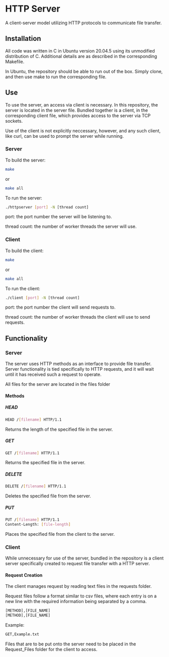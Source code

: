 # HTTP Server

A client-server model utilizing HTTP protocols to communicate file transfer.

## Installation

All code was written in C in Ubuntu version 20.04.5 using its unmodified distribution of C.
Additional details are as described in the corresponding Makefile.

In Ubuntu, the repository should be able to run out of the box.
Simply clone, and then use make to run the corresponding file.

## Use

To use the server, an access via client is necessary.  In this repository, the server is located in
the server file.  Bundled together is a client, in the corresponding client file, which provides 
access to the server via TCP sockets.

Use of the client is not explicitly neccessary, however, and any such client, like curl, can be used
to prompt the server while running.

### Server

To build the server:

```bash
make
```
or
```bash
make all
```
To run the server:
```bash
./httpserver [port] -N [thread count]
```
port: the port number the server will be listening to.

thread count: the number of worker threads the server will use.

### Client

To build the client:

```bash
make
```
or
```bash
make all
```

To run the client:
```bash
./client [port] -N [thread count]
```
port: the port number the client will send requests to.

thread count: the number of worker threads the client will use to send requests.

## Functionality

### Server

The server uses HTTP methods as an interface to provide file transfer.  Server functionality is tied
specifically to HTTP requests, and it will wait until it has received such a request to operate.

All files for the server are located in the files folder

#### Methods

##### HEAD

```bash
HEAD /[filename] HTTP/1.1
```

Returns the length of the specified file in the server.

##### GET

```bash
GET /[filename] HTTP/1.1
```

Returns the specified file in the server.

##### DELETE

```bash
DELETE /[filename] HTTP/1.1
```

Deletes the specified file from the server.

##### PUT

```bash
PUT /[filename] HTTP/1.1
Content-Length: [file-length]
```

Places the specified file from the client to the server.

### Client

While unnecessary for use of the server, bundled in the repository is a client server specifically created 
to request file transfer with a HTTP server.

#### Request Creation

The client manages request by reading text files in the requests folder.

Request files follow a format similar to csv files, where each entry is on 
a new line with the required information being separated by a comma.

```bash
[METHOD],[FILE_NAME]
[METHOD],[FILE_NAME]

```

Example:

```bash
GET,Example.txt

```

Files that are to be put onto the server need to be placed in the Request_Files folder for the client to
access.
